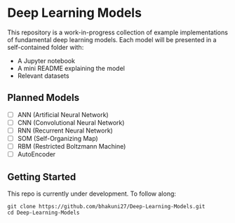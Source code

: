 # Deep Learning Models

This repository is a work-in-progress collection of example implementations of fundamental deep learning models. Each model will be presented in a self-contained folder with:

- A Jupyter notebook
- A mini README explaining the model
- Relevant datasets

## Planned Models

- [ ] ANN (Artificial Neural Network)
- [ ] CNN (Convolutional Neural Network)
- [ ] RNN (Recurrent Neural Network)
- [ ] SOM (Self-Organizing Map)
- [ ] RBM (Restricted Boltzmann Machine)
- [ ] AutoEncoder

## Getting Started

This repo is currently under development. To follow along:

```
git clone https://github.com/bhakuni27/Deep-Learning-Models.git
cd Deep-Learning-Models
```